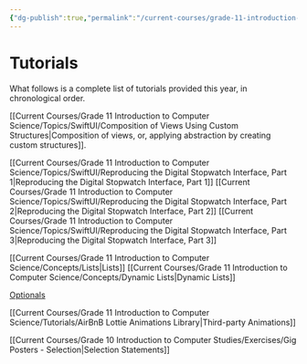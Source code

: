 ```yaml
---
{"dg-publish":true,"permalink":"/current-courses/grade-11-introduction-to-computer-science/recaps/tutorials/","dgHomeLink":false}
---
```



# Tutorials

What follows is a complete list of tutorials provided this year, in chronological order.


[[Current Courses/Grade 11 Introduction to Computer Science/Topics/SwiftUI/Composition of Views Using Custom Structures\|Composition of views, or, applying abstraction by creating custom structures]].

[[Current Courses/Grade 11 Introduction to Computer Science/Topics/SwiftUI/Reproducing the Digital Stopwatch Interface, Part 1\|Reproducing the Digital Stopwatch Interface, Part 1]]
[[Current Courses/Grade 11 Introduction to Computer Science/Topics/SwiftUI/Reproducing the Digital Stopwatch Interface, Part 2\|Reproducing the Digital Stopwatch Interface, Part 2]]
[[Current Courses/Grade 11 Introduction to Computer Science/Topics/SwiftUI/Reproducing the Digital Stopwatch Interface, Part 3\|Reproducing the Digital Stopwatch Interface, Part 3]]

[[Current Courses/Grade 11 Introduction to Computer Science/Concepts/Lists\|Lists]]
[[Current Courses/Grade 11 Introduction to Computer Science/Concepts/Dynamic Lists\|Dynamic Lists]]

[Optionals](https://github.com/lcs-rgordon/Optionals)

[[Current Courses/Grade 11 Introduction to Computer Science/Tutorials/AirBnB Lottie Animations Library\|Third-party Animations]]

[[Current Courses/Grade 10 Introduction to Computer Studies/Exercises/Gig Posters - Selection\|Selection Statements]]
